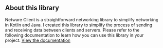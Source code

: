 ## About this library

Netware Client is a straightforward networking library to simplify networking in Kotlin and Java. I created this library to simplify the process of sending and receiving data between clients and servers. Please refer to the following documentation to learn how you can use this library in your project. [View the documentation](https://netwareclient.vercel.app/)

